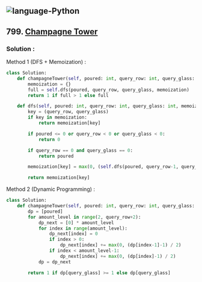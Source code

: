 ![language-Python](https://img.shields.io/badge/%20-Python-ffd43b?style=for-the-badge&logo=PYTHON)
---

## 799. [Champagne Tower](https://leetcode.com/problems/champagne-tower)

### Solution :

Method 1 (DFS + Memoization) :
```python
class Solution:
    def champagneTower(self, poured: int, query_row: int, query_glass: int) -> float:
        memoization = {}
        full = self.dfs(poured, query_row, query_glass, memoization)
        return 1 if full > 1 else full

    def dfs(self, poured: int, query_row: int, query_glass: int, memoization):
        key = (query_row, query_glass)
        if key in memoization:
            return memoization[key]

        if poured <= 0 or query_row < 0 or query_glass < 0:
            return 0

        if query_row == 0 and query_glass == 0:
            return poured

        memoization[key] = max(0, (self.dfs(poured, query_row-1, query_glass-1, memoization)-1)/2) + max(0, (self.dfs(poured, query_row-1, query_glass, memoization)-1)/2)

        return memoization[key]
```

Method 2 (Dynamic Programming) :
```python
class Solution:
    def champagneTower(self, poured: int, query_row: int, query_glass: int) -> float:
        dp = [poured]
        for amount_level in range(2, query_row+2):
            dp_next = [0] * amount_level
            for index in range(amount_level):
                dp_next[index] = 0
                if index > 0:
                    dp_next[index] += max(0, (dp[index-1]-1) / 2)
                if index < amount_level-1:
                    dp_next[index] += max(0, (dp[index]-1) / 2)
            dp = dp_next

        return 1 if dp[query_glass] >= 1 else dp[query_glass]
```
